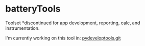 # batteryTools
Toolset *discontinued for app development, reporting, calc, and instrumentation.

I'm currently working on this tool in:
[pydeveloptools.git](https://github.com/PaulFilms/pydeveloptools.git)
